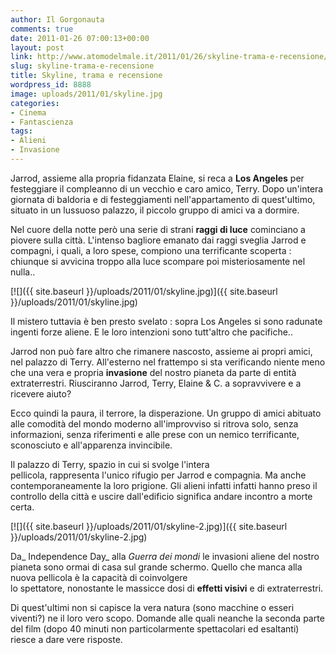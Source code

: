 ```yaml
---
author: Il Gorgonauta
comments: true
date: 2011-01-26 07:00:13+00:00
layout: post
link: http://www.atomodelmale.it/2011/01/26/skyline-trama-e-recensione/
slug: skyline-trama-e-recensione
title: Skyline, trama e recensione
wordpress_id: 8888
image: uploads/2011/01/skyline.jpg
categories:
- Cinema
- Fantascienza
tags:
- Alieni
- Invasione
---
```


Jarrod, assieme alla propria fidanzata Elaine, si reca a **Los Angeles** per festeggiare il compleanno di un vecchio e caro amico, Terry. Dopo un'intera giornata di baldoria e di festeggiamenti nell'appartamento di quest'ultimo, situato in un lussuoso palazzo, il piccolo gruppo di amici va a dormire.

Nel cuore della notte però una serie di strani **raggi di luce** cominciano a piovere sulla città. L'intenso bagliore emanato dai raggi sveglia Jarrod e compagni, i quali, a loro spese, compiono una terrificante scoperta : chiunque si avvicina troppo alla luce scompare poi misteriosamente nel nulla..

[![]({{ site.baseurl }}/uploads/2011/01/skyline.jpg)]({{ site.baseurl }}/uploads/2011/01/skyline.jpg)

Il mistero tuttavia è ben presto svelato : sopra Los Angeles si sono radunate ingenti forze aliene. E le loro intenzioni sono tutt'altro che pacifiche..

Jarrod non può fare altro che rimanere nascosto, assieme ai propri amici, nel palazzo di Terry. All'esterno nel frattempo si sta verificando niente meno che una vera e propria **invasione** del nostro pianeta da parte di entità extraterrestri. Riusciranno Jarrod, Terry, Elaine & C. a sopravvivere e a ricevere aiuto?

Ecco quindi la paura, il terrore, la disperazione. Un gruppo di amici abituato alle comodità del mondo moderno all'improvviso si ritrova solo, senza informazioni, senza riferimenti e alle prese con un nemico terrificante, sconosciuto e all'apparenza invincibile.

Il palazzo di Terry, spazio in cui si svolge l'intera pellicola, rappresenta l'unico rifugio per Jarrod e compagnia. Ma anche contemporaneamente la loro prigione. Gli alieni infatti infatti hanno preso il controllo della città e uscire dall'edificio significa andare incontro a morte certa.

[![]({{ site.baseurl }}/uploads/2011/01/skyline-2.jpg)]({{ site.baseurl }}/uploads/2011/01/skyline-2.jpg)

Da_ Independence Day_ alla _Guerra dei mondi_ le invasioni aliene del nostro pianeta sono ormai di casa sul grande schermo. Quello che manca alla nuova pellicola è la capacità di coinvolgere lo spettatore, nonostante le massicce dosi di **effetti visivi** e di extraterrestri.

Di quest'ultimi non si capisce la vera natura (sono macchine o esseri viventi?) ne il loro vero scopo. Domande alle quali neanche la seconda parte del film (dopo 40 minuti non particolarmente spettacolari ed esaltanti) riesce a dare vere risposte.
